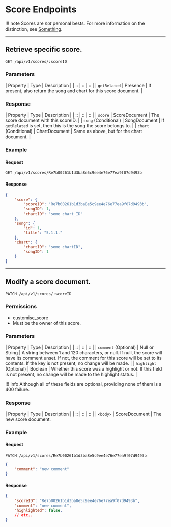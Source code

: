 # Score Endpoints

!!! note
	Scores are *not* personal bests. For more information
	on the distinction, see [Something](todo).

*****

## Retrieve specific score.

`GET /api/v1/scores/:scoreID`

### Parameters

| Property | Type | Description |
| :: | :: | :: |
| `getRelated` | Presence | If present, also return the song and chart for this score document. |

### Response

| Property | Type | Description |
| :: | :: | :: |
| `score` | ScoreDocument | The score document with this scoreID. |
| `song` (Conditional) | SongDocument | If `getRelated` is set, then this is the song the score belongs to. |
| `chart` (Conditional) | ChartDocument | Same as above, but for the chart document. |

### Example

#### Request
```
GET /api/v1/scores/Re7b00261b1d3ba8e5c9ee4e76e77ea9f07d9493b
```

#### Response

```json
{
	"score": {
		"scoreID": "Re7b00261b1d3ba8e5c9ee4e76e77ea9f07d9493b",
		"songID": 1,
		"chartID": "some_chart_ID"
	},
	"song": {
		"id": 1,
		"title": "5.1.1."
	},
	"chart": {
		"chartID": "some_chartID",
		"songID": 1
	}
}
```

*****

## Modify a score document.

`PATCH /api/v1/scores/:scoreID`

### Permissions

- customise_score
- Must be the owner of this score.

### Parameters

| Property | Type | Description |
| :: | :: | :: |
| `comment` (Optional) | Null or String | A string between 1 and 120 characters, or null. If null, the score will have its comment unset. If not, the comment for this score will be set to its contents. If the key is not present, no change will be made. |
| `highlight` (Optional) | Boolean | Whether this score was a highlight or not. If this field is not present, no change will be made to the highlight status. |

!!! info
	Although all of these fields are optional, providing none
	of them is a 400 failure.

### Response

| Property | Type | Description |
| :: | :: | :: |
| `<body>` | ScoreDocument | The new score document.

### Example

#### Request
```
PATCH /api/v1/scores/Re7b00261b1d3ba8e5c9ee4e76e77ea9f07d9493b
```

```json
{
	"comment": "new comment"
}
```

#### Response

```json
{
	"scoreID": "Re7b00261b1d3ba8e5c9ee4e76e77ea9f07d9493b",
	"comment": "new comment",
	"highlighted": false,
	// etc..
}

```